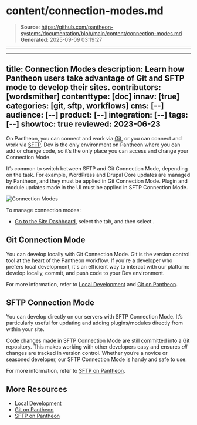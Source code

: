 # content/connection-modes.md

> **Source**: https://github.com/pantheon-systems/documentation/blob/main/content/connection-modes.md
> **Generated**: 2025-09-09 03:19:27

---

---
title: Connection Modes
description: Learn how Pantheon users take advantage of Git and SFTP mode to develop their sites.
contributors: [wordsmither]
contenttype: [doc]
innav: [true]
categories: [git, sftp, workflows]
cms: [--]
audience: [--]
product: [--]
integration: [--]
tags: [--]
showtoc: true
reviewed: 2023-06-23
---

On Pantheon, you can connect and work via [Git](/guides/git/git-config), or you can connect and work via [SFTP](/guides/sftp). Dev is the only environment on Pantheon where you can add or change code, so it’s the only place you can access and change your Connection Mode.

<Alert title="Note" type="info" >

It’s common to switch between SFTP and Git Connection Mode, depending on the task. For example, WordPress and Drupal Core updates are managed by Pantheon, and they must be applied in Git Connection Mode. Plugin and module updates made in the UI must be applied in SFTP Connection Mode.

</Alert>

![Connection Modes](../images/dashboard/new-dashboard/2024/_connection-mode-sftp.png)

To manage connection modes:

- [Go to the Site Dashboard](/guides/account-mgmt/workspace-sites-teams/sites#site-dashboard), select the <Icon icon="wrench" text="Dev"/> tab, and then select <Icon icon="code" text="Code"/>.

## Git Connection Mode

You can develop locally with Git Connection Mode. Git is the version control tool at the heart of the Pantheon workflow. If you're a developer who prefers local development, it's an efficient way to interact with our platform: develop locally, commit, and push code to your Dev environment.

For more information, refer to [Local Development](/guides/local-development) and [Git on Pantheon](/guides/git).

## SFTP Connection Mode

You can develop directly on our servers with SFTP Connection Mode. It’s particularly useful for updating and adding plugins/modules directly from within your site.

Code changes made in SFTP Connection Mode are still committed into a Git repository. This makes working with other developers easy and ensures _all_ changes are tracked in version control. Whether you’re a novice or seasoned developer, our SFTP Connection Mode is handy and safe to use.

For more information, refer to [SFTP on Pantheon](/guides/sftp).

## More Resources

- [Local Development](/guides/local-development)
- [Git on Pantheon](/guides/git)
- [SFTP on Pantheon](/guides/sftp)
